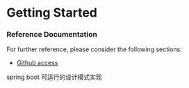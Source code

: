 # Getting Started

### Reference Documentation
For further reference, please consider the following sections:

* [Github access ](https://github.com/liuyiwei)

spring boot 可运行的设计模式实现